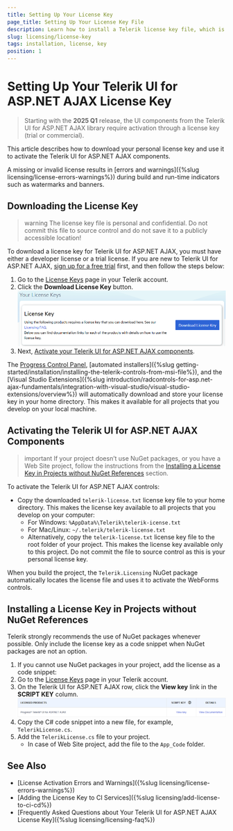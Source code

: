 ```yaml
---
title: Setting Up Your License Key
page_title: Setting Up Your License Key File
description: Learn how to install a Telerik license key file, which is required during application building and deployment.
slug: licensing/license-key
tags: installation, license, key
position: 1
---
```


# Setting Up Your Telerik UI for ASP.NET AJAX License Key

>Starting with the **2025 Q1** release, the UI components from the Telerik UI for ASP.NET AJAX library require activation through a license key (trial or commercial). 

This article describes how to download your personal license key and use it to activate the Telerik UI for ASP.NET AJAX components.

A missing or invalid license results in [errors and warnings]({%slug licensing/license-errors-warnings%}) during build and run-time indicators such as watermarks and banners.

## Downloading the License Key

>warning The license key file is personal and confidential. Do not commit this file to source control and do not save it to a publicly accessible location!

To download a license key for Telerik UI for ASP.NET AJAX, you must have either a developer license or a trial license. If you are new to Telerik UI for ASP.NET AJAX, [sign up for a free trial](https://www.telerik.com/aspnet-ajax) first, and then follow the steps below:

1. Go to the [License Keys](https://www.telerik.com/account/your-licenses/license-keys?_gl=1*cgbz4c*_gcl_au*MTIyNTMyNzI1My4xNzMyMDI2NzU3*_ga*MjAyMTI5MTQ4MS4xNzMyMDI2NzU1*_ga_9JSNBCSF54*MTczOTM0ODI2NS4xNi4xLjE3MzkzNTkxMTcuNTMuMC4w) page in your Telerik account.
2. Click the **Download License Key** button.
   !["Download License Key"](images/download-license-key.png "Download License Key")
3. Next, [Activate your Telerik UI for ASP.NET AJAX components](#activating-the-telerik-ui-for-asp-net-ajax-components).

The [Progress Control Panel](https://docs.telerik.com/controlpanel/introduction), [automated installers]({%slug getting-started/installation/installing-the-telerik-controls-from-msi-file%}), and the [Visual Studio Extensions]({%slug introduction/radcontrols-for-asp.net-ajax-fundamentals/integration-with-visual-studio/visual-studio-extensions/overview%}) will automatically download and store your license key in your home directory. This makes it available for all projects that you develop on your local machine.

## Activating the Telerik UI for ASP.NET AJAX Components

>important If your project doesn’t use NuGet packages, or you have a Web Site project, follow the instructions from the [Installing a License Key in Projects without NuGet References](#installing-a-license-key-in-projects-without-nuget-references) section.

To activate the Telerik UI for ASP.NET AJAX controls:

- Copy the downloaded `telerik-license.txt` license key file to your home directory. This makes the license key available to all projects that you develop on your computer:
  - For Windows: `%AppData%\Telerik\telerik-icense.txt`
  - For Mac/Linux: `~/.telerik/telerik-license.txt`
  - Alternatively, copy the `telerik-license.txt` license key file to the root folder of your project. This makes the license key available only to this project. Do not commit the file to source control as this is your personal license key.

When you build the project, the `Telerik.Licensing` NuGet package automatically locates the license file and uses it to activate the WebForms controls.

## Installing a License Key in Projects without NuGet References

Telerik strongly recommends the use of NuGet packages whenever possible. Only include the license key as a code snippet when NuGet packages are not an option.

1. If you cannot use NuGet packages in your project, add the license as a code snippet:
2. Go to the [License Keys](https://www.telerik.com/account/your-licenses/license-keys) page in your Telerik account.
3. On the Telerik UI for ASP.NET AJAX row, click the **View key** link in the **SCRIPT KEY** column.
   !["Alt Text"](images/view-script-key.png "Alt Text")
4. Copy the C# code snippet into a new file, for example, `TelerikLicense.cs`.
5. Add the `TelerikLicense.cs` file to your project.
   - In case of Web Site project, add the file to the `App_Code` folder.

## See Also

* [License Activation Errors and Warnings]({%slug licensing/license-errors-warnings%})
* [Adding the License Key to CI Services]({%slug licensing/add-license-to-ci-cd%})
* [Frequently Asked Questions about Your Telerik UI for ASP.NET AJAX License Key]({%slug licensing/licensing-faq%})
